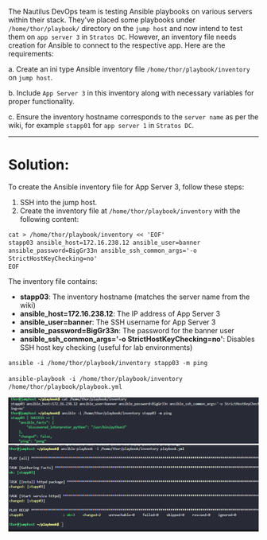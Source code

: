 The Nautilus DevOps team is testing Ansible playbooks on various servers within their stack. They've placed some playbooks under `/home/thor/playbook/` directory on the `jump host` and now intend to test them on `app server 3` in `Stratos DC`. However, an inventory file needs creation for Ansible to connect to the respective app. Here are the requirements:

a. Create an ini type Ansible inventory file `/home/thor/playbook/inventory` on `jump host`.

b. Include `App Server 3` in this inventory along with necessary variables for proper functionality.

c. Ensure the inventory hostname corresponds to the `server name` as per the wiki, for example `stapp01` for `app server 1` in `Stratos DC`.

---

# Solution:
To create the Ansible inventory file for App Server 3, follow these steps:
1. SSH into the jump host.
2. Create the inventory file at `/home/thor/playbook/inventory` with the following content:
```
cat > /home/thor/playbook/inventory << 'EOF'
stapp03 ansible_host=172.16.238.12 ansible_user=banner ansible_password=BigGr33n ansible_ssh_common_args='-o StrictHostKeyChecking=no'
EOF
```


The inventory file contains:

- **stapp03**: The inventory hostname (matches the server name from the wiki)
- **ansible_host=172.16.238.12**: The IP address of App Server 3
- **ansible_user=banner**: The SSH username for App Server 3
- **ansible_password=BigGr33n**: The password for the banner user
- **ansible_ssh_common_args='-o StrictHostKeyChecking=no'**: Disables SSH host key checking (useful for lab environments)


```
ansible -i /home/thor/playbook/inventory stapp03 -m ping

ansible-playbook -i /home/thor/playbook/inventory /home/thor/playbook/playbook.yml
```

![alt text](image-1.png)
![alt text](image.png)